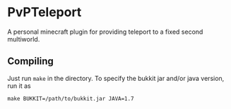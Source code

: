 
PvPTeleport
===========
A personal minecraft plugin for providing teleport to a fixed second multiworld.

Compiling
-----
Just run `make` in the directory. To specify the bukkit jar and/or java version, run it as
```
make BUKKIT=/path/to/bukkit.jar JAVA=1.7
```
